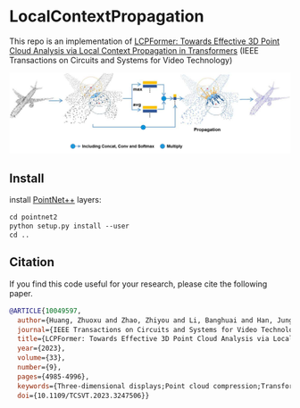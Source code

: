 # LocalContextPropagation

This repo is an implementation of [LCPFormer: Towards Effective 3D Point Cloud Analysis via Local Context Propagation in Transformers](https://ieeexplore.ieee.org/document/10049597) (IEEE Transactions on Circuits and Systems for Video Technology)

![image](doc/lcp.png)

## Install

install [PointNet++](https://arxiv.org/abs/1706.02413) layers:

```
cd pointnet2
python setup.py install --user
cd ..
```

## Citation

If you find this code useful for your research, please cite the following paper.

```bibtex
@ARTICLE{10049597,
  author={Huang, Zhuoxu and Zhao, Zhiyou and Li, Banghuai and Han, Jungong},
  journal={IEEE Transactions on Circuits and Systems for Video Technology}, 
  title={LCPFormer: Towards Effective 3D Point Cloud Analysis via Local Context Propagation in Transformers}, 
  year={2023},
  volume={33},
  number={9},
  pages={4985-4996},
  keywords={Three-dimensional displays;Point cloud compression;Transformers;Feature extraction;Task analysis;Convolution;Solid modeling;3D vision;point cloud learning;transformer;context propagation},
  doi={10.1109/TCSVT.2023.3247506}}
```
